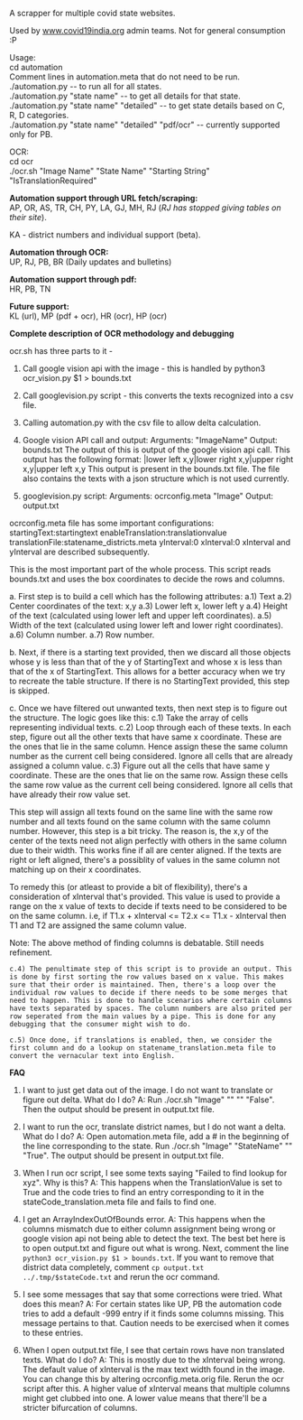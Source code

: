 A scrapper for multiple covid state websites.

Used by www.covid19india.org admin teams. Not for general consumption :P

Usage:  
cd automation  
Comment lines in automation.meta that do not need to be run.    
  ./automation.py -- to run all for all states.  
  ./automation.py "state name" -- to get all details for that state.  
  ./automation.py "state name" "detailed" -- to get state details based on C, R, D categories.  
  ./automation.py "state name" "detailed" "pdf/ocr" -- currently supported only for PB.

OCR:  
  cd ocr  
  ./ocr.sh "Image Name" "State Name" "Starting String" "IsTranslationRequired"

**Automation support through URL fetch/scraping:**  
AP, OR, AS, TR, CH, PY, LA, GJ, MH, RJ (_RJ has stopped giving tables on their site_).

KA - district numbers and individual support (beta).

**Automation through OCR:**  
UP, RJ, PB, BR (Daily updates and bulletins)

**Automation support through pdf:**  
HR, PB, TN

**Future support:**  
KL (url), MP (pdf + ocr), HR (ocr), HP (ocr)

**Complete description of OCR methodology and debugging**

ocr.sh has three parts to it -
1. Call google vision api with the image - this is handled by python3 ocr_vision.py $1 > bounds.txt
2. Call googlevision.py script - this converts the texts recognized into a csv file.
3. Calling automation.py with the csv file to allow delta calculation.

1. Google vision API call and output:
Arguments: "ImageName"
Output: bounds.txt
The output of this is output of the google vision api call. This output has the following format: <text>|lower left x,y|lower right x,y|upper right x,y|upper left x,y
This output is present in the bounds.txt file. The file also contains the texts with a json structure which is not used currently.

2. googlevision.py script:
Arguments: ocrconfig.meta "Image"
Output: output.txt

ocrconfig.meta file has some important configurations:
startingText:startingtext
enableTranslation:translationvalue
translationFile:statename_districts.meta
yInterval:0
xInterval:0
xInterval and yInterval are described subsequently.

This is the most important part of the whole process. This script reads bounds.txt and uses the box coordinates to decide the rows and columns.

a. First step is to build a cell which has the following attributes:
	a.1) Text
	a.2) Center coordinates of the text: x,y
	a.3) Lower left x, lower left y
	a.4) Height of the text (calculated using lower left and upper left coordinates).
	a.5) Width of the text (calculated using lower left and lower right coordinates).
	a.6) Column number.
	a.7) Row number.

b. Next, if there is a starting text provided, then we discard all those objects whose y is less than that of the y of StartingText and whose x is less than that of the x of StartingText. This allows for a better accuracy when we try to recreate the table structure. If there is no StartingText provided, this step is skipped.

c. Once we have filtered out unwanted texts, then next step is to figure out the structure. The logic goes like this:
	c.1) Take the array of cells representing individual texts.
	c.2) Loop through each of these texts. In each step, figure out all the other texts that have same x coordinate. These are the ones that lie in the same column. Hence assign these the same column number as the current cell being considered. Ignore all cells that are already assigned a column value.
	c.3) Figure out all the cells that have same y coordinate. These are the ones that lie on the same row. Assign these cells the same row value as the current cell being considered. Ignore all cells that have already their row value set.

This step will assign all texts found on the same line with the same row number and all texts found on the same column with the same column number. However, this step is a bit tricky. The reason is, the x,y of the center of the texts need not align perfectly with others in the same column due to their width. This works fine if all are center aligned. If the texts are right or left aligned, there's a possiblity of values in the same column not matching up on their x coordinates.

To remedy this (or atleast to provide a bit of flexibility), there's a consideration of xInterval that's provided. This value is used to provide a range on the x value of texts to decide if texts need to be considered to be on the same column. i.e, if T1.x + xInterval <= T2.x <= T1.x - xInterval then T1 and T2 are assigned the same column value. 

Note: The above method of finding columns is debatable. Still needs refinement.

	c.4) The penultimate step of this script is to provide an output. This is done by first sorting the row values based on x value. This makes sure that their order is maintained. Then, there's a loop over the individual row values to decide if there needs to be some merges that need to happen. This is done to handle scenarios where certain columns have texts separated by spaces. The column numbers are also prited per row seperated from the main values by a pipe. This is done for any debugging that the consumer might wish to do.

	c.5) Once done, if translations is enabled, then, we consider the first column and do a lookup on statename_translation.meta file to convert the vernacular text into English.



**FAQ**

1. I want to just get data out of the image. I do not want to translate or figure out delta. What do I do?
A: Run ./ocr.sh "Image" "" "" "False". Then the output should be present in output.txt file.

2. I want to run the ocr, translate district names, but I do not want a delta. What do I do?
A: Open automation.meta file, add a # in the beginning of the line corresponding to the state. Run ./ocr.sh "Image" "StateName" "" "True". The output should be present in output.txt file.

3. When I run ocr script, I see some texts saying "Failed to find lookup for xyz". Why is this?
A: This happens when the TranslationValue is set to True and the code tries to find an entry corresponding to it in the stateCode_translation.meta file and fails to find one.

4. I get an ArrayIndexOutOfBounds error.
A: This happens when the columns mismatch due to either column assignment being wrong or google vision api not being able to detect the text. The best bet here is to open output.txt and figure out what is wrong. Next, comment the line `python3 ocr_vision.py $1 > bounds.txt`. If you want to remove that district data completely, comment `cp output.txt ../.tmp/$stateCode.txt` and rerun the ocr command.

5. I see some messages that say that some corrections were tried. What does this mean?
A: For certain states like UP, PB the automation code tries to add a default -999 entry if it finds some columns missing. This message pertains to that. Caution needs to be exercised when it comes to these entries.

6. When I open output.txt file, I see that certain rows have non translated texts. What do I do?
A: This is mostly due to the xInterval being wrong. The default value of xInterval is the max text width found in the image. You can change this by altering ocrconfig.meta.orig file. Rerun the ocr script after this. A higher value of xInterval means that multiple columns might get clubbed into one. A lower value means that there'll be a stricter bifurcation of columns. 
